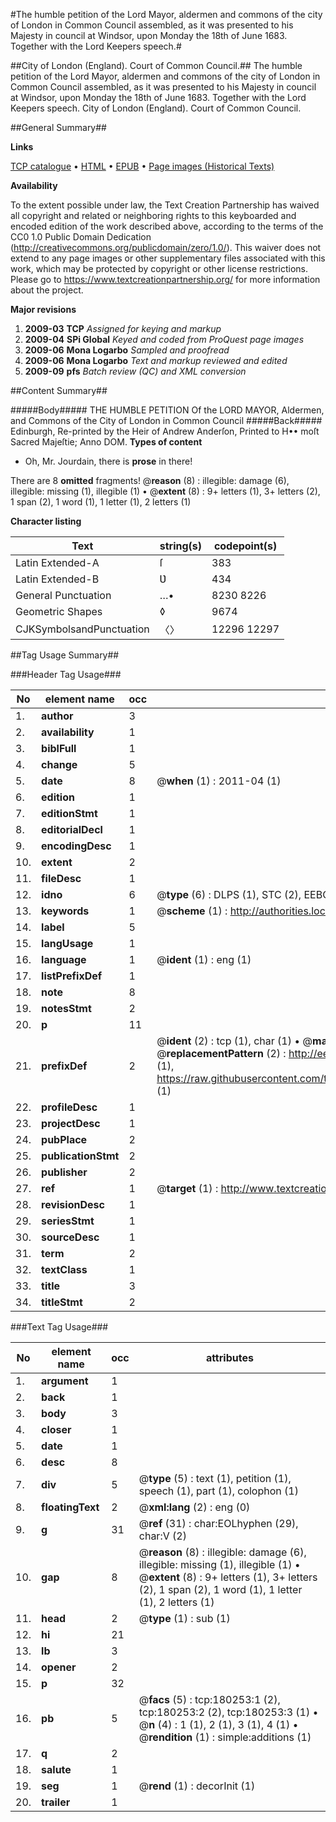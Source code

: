 #The humble petition of the Lord Mayor, aldermen and commons of the city of London in Common Council assembled, as it was presented to his Majesty in council at Windsor, upon Monday the 18th of June 1683. Together with the Lord Keepers speech.#

##City of London (England). Court of Common Council.##
The humble petition of the Lord Mayor, aldermen and commons of the city of London in Common Council assembled, as it was presented to his Majesty in council at Windsor, upon Monday the 18th of June 1683. Together with the Lord Keepers speech.
City of London (England). Court of Common Council.

##General Summary##

**Links**

[TCP catalogue](http://www.ota.ox.ac.uk/tcp/)  • 
[HTML](http://tei.it.ox.ac.uk/tcp/Texts-HTML/free/B03/B03718.html)  • 
[EPUB](http://tei.it.ox.ac.uk/tcp/Texts-EPUB/free/B03/B03718.epub) • 
[Page images (Historical Texts)](https://historicaltexts.jisc.ac.uk/eebo-53981533e)

**Availability**

To the extent possible under law, the Text Creation Partnership has waived all copyright and related or neighboring rights to this keyboarded and encoded edition of the work described above, according to the terms of the CC0 1.0 Public Domain Dedication (http://creativecommons.org/publicdomain/zero/1.0/). This waiver does not extend to any page images or other supplementary files associated with this work, which may be protected by copyright or other license restrictions. Please go to https://www.textcreationpartnership.org/ for more information about the project.

**Major revisions**

1. __2009-03__ __TCP__ *Assigned for keying and markup*
1. __2009-04__ __SPi Global__ *Keyed and coded from ProQuest page images*
1. __2009-06__ __Mona Logarbo__ *Sampled and proofread*
1. __2009-06__ __Mona Logarbo__ *Text and markup reviewed and edited*
1. __2009-09__ __pfs__ *Batch review (QC) and XML conversion*

##Content Summary##

#####Body#####
THE HUMBLE PETITION Of the LORD MAYOR, Aldermen, and Commons of the City of London in Common Council
#####Back#####
Edinburgh, Re-printed by the Heir of Andrew Anderſon, Printed to H•• moſt Sacred Majeſtie; Anno DOM.
**Types of content**

  * Oh, Mr. Jourdain, there is **prose** in there!

There are 8 **omitted** fragments! 
 @__reason__ (8) : illegible: damage (6), illegible: missing (1), illegible (1)  •  @__extent__ (8) : 9+ letters (1), 3+ letters (2), 1 span (2), 1 word (1), 1 letter (1), 2 letters (1)

**Character listing**


|Text|string(s)|codepoint(s)|
|---|---|---|
|Latin Extended-A|ſ|383|
|Latin Extended-B|Ʋ|434|
|General Punctuation|…•|8230 8226|
|Geometric Shapes|◊|9674|
|CJKSymbolsandPunctuation|〈〉|12296 12297|

##Tag Usage Summary##

###Header Tag Usage###

|No|element name|occ|attributes|
|---|---|---|---|
|1.|__author__|3||
|2.|__availability__|1||
|3.|__biblFull__|1||
|4.|__change__|5||
|5.|__date__|8| @__when__ (1) : 2011-04 (1)|
|6.|__edition__|1||
|7.|__editionStmt__|1||
|8.|__editorialDecl__|1||
|9.|__encodingDesc__|1||
|10.|__extent__|2||
|11.|__fileDesc__|1||
|12.|__idno__|6| @__type__ (6) : DLPS (1), STC (2), EEBO-CITATION (1), OCLC (1), VID (1)|
|13.|__keywords__|1| @__scheme__ (1) : http://authorities.loc.gov/ (1)|
|14.|__label__|5||
|15.|__langUsage__|1||
|16.|__language__|1| @__ident__ (1) : eng (1)|
|17.|__listPrefixDef__|1||
|18.|__note__|8||
|19.|__notesStmt__|2||
|20.|__p__|11||
|21.|__prefixDef__|2| @__ident__ (2) : tcp (1), char (1)  •  @__matchPattern__ (2) : ([0-9\-]+):([0-9IVX]+) (1), (.+) (1)  •  @__replacementPattern__ (2) : http://eebo.chadwyck.com/downloadtiff?vid=$1&page=$2 (1), https://raw.githubusercontent.com/textcreationpartnership/Texts/master/tcpchars.xml#$1 (1)|
|22.|__profileDesc__|1||
|23.|__projectDesc__|1||
|24.|__pubPlace__|2||
|25.|__publicationStmt__|2||
|26.|__publisher__|2||
|27.|__ref__|1| @__target__ (1) : http://www.textcreationpartnership.org/docs/. (1)|
|28.|__revisionDesc__|1||
|29.|__seriesStmt__|1||
|30.|__sourceDesc__|1||
|31.|__term__|2||
|32.|__textClass__|1||
|33.|__title__|3||
|34.|__titleStmt__|2||


###Text Tag Usage###

|No|element name|occ|attributes|
|---|---|---|---|
|1.|__argument__|1||
|2.|__back__|1||
|3.|__body__|3||
|4.|__closer__|1||
|5.|__date__|1||
|6.|__desc__|8||
|7.|__div__|5| @__type__ (5) : text (1), petition (1), speech (1), part (1), colophon (1)|
|8.|__floatingText__|2| @__xml:lang__ (2) : eng (0)|
|9.|__g__|31| @__ref__ (31) : char:EOLhyphen (29), char:V (2)|
|10.|__gap__|8| @__reason__ (8) : illegible: damage (6), illegible: missing (1), illegible (1)  •  @__extent__ (8) : 9+ letters (1), 3+ letters (2), 1 span (2), 1 word (1), 1 letter (1), 2 letters (1)|
|11.|__head__|2| @__type__ (1) : sub (1)|
|12.|__hi__|21||
|13.|__lb__|3||
|14.|__opener__|2||
|15.|__p__|32||
|16.|__pb__|5| @__facs__ (5) : tcp:180253:1 (2), tcp:180253:2 (2), tcp:180253:3 (1)  •  @__n__ (4) : 1 (1), 2 (1), 3 (1), 4 (1)  •  @__rendition__ (1) : simple:additions (1)|
|17.|__q__|2||
|18.|__salute__|1||
|19.|__seg__|1| @__rend__ (1) : decorInit (1)|
|20.|__trailer__|1||
